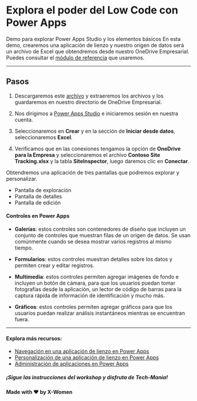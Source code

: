 # Explora el poder del Low Code con Power Apps

Demo para explorar Power Apps Studio y los elementos básicos
En esta demo, crearemos una aplicación de lienzo y nuestro origen de datos será un archivo de Excel que obtendremos desde nuestro OneDrive Empresarial.
Puedes consultar el [módulo de referencia](https://learn.microsoft.com/es-mx/training/modules/build-app-solution/3-build-canvas-app) que usaremos.

---

## Pasos

1. Descargaremos este [archivo](https://github.com/MicrosoftDocs/mslearn-build-app-solution/raw/master/downloads/Contoso-Site-Tracking.zip) y extraeremos los archivos y los guardaremos en nuestro directorio de OneDrive Empresarial.

2. Nos dirigimos a [Power Apps Studio](https://make.powerapps.com/) e iniciaremos sesión en nuestra cuenta.

3. Seleccionaremos en **Crear** y en la sección de **Iniciar desde datos**, seleccionaremos **Excel**.

4. Verificamos que en las conexiones tengamos la opción de **OneDrive para la Empresa** y seleccionaremos el archivo **Contoso Site Tracking.xlsx** y la tabla **SiteInspector**, luego daremos clic en **Conectar**.

Obtendremos una aplicación de tres pantallas que podremos explorar y personalizar.

* Pantalla de exploración
* Pantalla de detalles
* Pantalla de edición

#### Controles en Power Apps

* **Galerías**: estos controles son contenedores de diseño que incluyen un conjunto de controles que muestran filas de un origen de datos. Se usan comúnmente cuando se desea mostrar varios registros al mismo tiempo.

* **Formularios**: estos controles muestran detalles sobre los datos y permiten crear y editar registros.

* **Multimedia**: estos controles permiten agregar imágenes de fondo e incluyen un botón de cámara, para que los usuarios puedan tomar fotografías desde la aplicación, un lector de código de barras para la captura rápida de información de identificación y mucho más.

* **Gráficos**: estos controles permiten agregar gráficos para que los usuarios puedan realizar análisis instantáneos mientras se encuentran fuera.

---

#### Explora más recursos:
* [Navegación en una aplicación de lienzo en Power Apps](https://docs.microsoft.com/learn/modules/navigation-canvas-app/?WT.mc_id=academic-56577-hmitra)
* [Personalización de una aplicación de lienzo en Power Apps](https://learn.microsoft.com/es-mx/training/modules/customize-apps-in-powerapps/?WT.mc_id=academic-56577-hmitra)
* [Administración de aplicaciones en Power Apps](https://learn.microsoft.com/es-mx/training/modules/manage-apps-in-powerapps/?WT.mc_id=academic-56577-hmitra%3FWT.mc_id%3Dacademic-56577-hmitra)

##### ¡Sigue las instrucciones del workshop y disfruta de Tech-Mania!

**Made with :heart: by X-Women**
